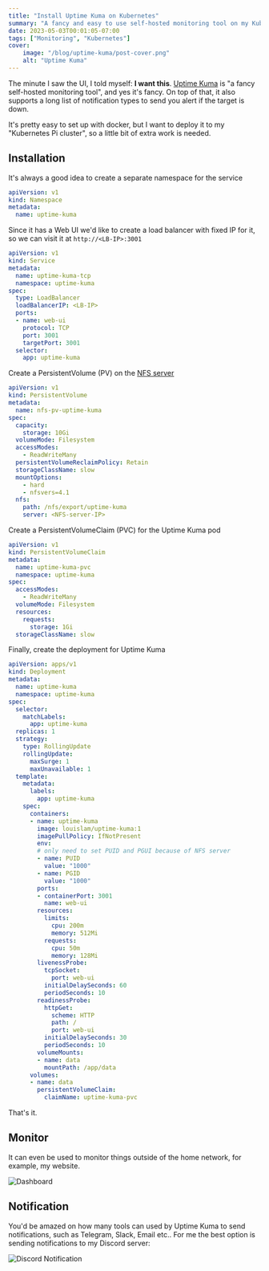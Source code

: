```yaml
---
title: "Install Uptime Kuma on Kubernetes"
summary: "A fancy and easy to use self-hosted monitoring tool on my Kubernetes Pi cluster"
date: 2023-05-03T00:01:05-07:00
tags: ["Monitoring", "Kubernetes"]
cover:
    image: "/blog/uptime-kuma/post-cover.png"
    alt: "Uptime Kuma"
---
```


The minute I saw the UI, I told myself: **I want this**. [Uptime Kuma](https://github.com/louislam/uptime-kuma) is "a fancy self-hosted monitoring tool", and yes it's fancy. On top of that, it also supports a long list of notification types to send you alert if the target is down.

It's pretty easy to set up with docker, but I want to deploy it to my "Kubernetes Pi cluster", so a little bit of extra work is needed.

## Installation

It's always a good idea to create a separate namespace for the service

```yaml
apiVersion: v1
kind: Namespace
metadata:
  name: uptime-kuma
```

Since it has a Web UI we'd like to create a load balancer with fixed IP for it, so we can visit it at `http://<LB-IP>:3001`

```yaml
apiVersion: v1
kind: Service
metadata:
  name: uptime-kuma-tcp
  namespace: uptime-kuma
spec:
  type: LoadBalancer
  loadBalancerIP: <LB-IP>
  ports:
  - name: web-ui
    protocol: TCP
    port: 3001
    targetPort: 3001
  selector:
    app: uptime-kuma
```

Create a PersistentVolume (PV) on the [NFS server](../setup-nfs-for-pihole)

```yaml
apiVersion: v1
kind: PersistentVolume
metadata:
  name: nfs-pv-uptime-kuma
spec:
  capacity:
    storage: 10Gi
  volumeMode: Filesystem
  accessModes:
    - ReadWriteMany
  persistentVolumeReclaimPolicy: Retain
  storageClassName: slow
  mountOptions:
    - hard
    - nfsvers=4.1
  nfs:
    path: /nfs/export/uptime-kuma
    server: <NFS-server-IP>
```

Create a PersistentVolumeClaim (PVC) for the Uptime Kuma pod

```yaml
apiVersion: v1
kind: PersistentVolumeClaim
metadata:
  name: uptime-kuma-pvc
  namespace: uptime-kuma
spec:
  accessModes:
    - ReadWriteMany
  volumeMode: Filesystem
  resources:
    requests:
      storage: 1Gi
  storageClassName: slow
```

Finally, create the deployment for Uptime Kuma

```yaml
apiVersion: apps/v1
kind: Deployment
metadata:
  name: uptime-kuma
  namespace: uptime-kuma
spec:
  selector:
    matchLabels:
      app: uptime-kuma
  replicas: 1
  strategy:
    type: RollingUpdate
    rollingUpdate:
      maxSurge: 1
      maxUnavailable: 1
  template:
    metadata:
      labels:
        app: uptime-kuma
    spec:
      containers:
      - name: uptime-kuma
        image: louislam/uptime-kuma:1
        imagePullPolicy: IfNotPresent
        env:
        # only need to set PUID and PGUI because of NFS server
        - name: PUID
          value: "1000"
        - name: PGID
          value: "1000"
        ports:
        - containerPort: 3001
          name: web-ui
        resources:
          limits:
            cpu: 200m
            memory: 512Mi
          requests:
            cpu: 50m
            memory: 128Mi
        livenessProbe:
          tcpSocket:
            port: web-ui
          initialDelaySeconds: 60
          periodSeconds: 10
        readinessProbe:
          httpGet:
            scheme: HTTP
            path: /
            port: web-ui
          initialDelaySeconds: 30
          periodSeconds: 10
        volumeMounts:
        - name: data
          mountPath: /app/data
      volumes:
      - name: data
        persistentVolumeClaim:
          claimName: uptime-kuma-pvc
```

That's it.

## Monitor

It can even be used to monitor things outside of the home network, for example, my website.

![Dashboard](/blog/uptime-kuma/dashboard.png)

## Notification

You'd be amazed on how many tools can used by Uptime Kuma to send notifications, such as Telegram, Slack, Email etc.. For me the best option is sending notifications to my Discord server:

![Discord Notification](/blog/uptime-kuma/discord-notification.png#center)
